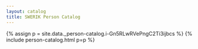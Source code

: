 ```yaml
---
layout: catalog
title: SWERIK Person Catalog
---
```

{% assign p = site.data._person-catalog.i-Gn5RLwRVePngC2Ti3ijbcs %}
{% include person-catalog.html p=p %}

